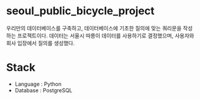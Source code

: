 # seoul_public_bicycle_project

우리만의 데이터베이스를 구축하고, 데이터베이스에 기초한 질의에 맞는 쿼리문을 작성하는 프로젝트이다.
데이터는 서울시 따릉이 데이터를 사용하기로 결정했으며, 사용자와 회사 입장에서 질의를 생성했다.

# Stack
- Language : Python
- Database : PostgreSQL
